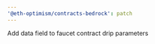 ```yaml
---
'@eth-optimism/contracts-bedrock': patch
---
```


Add data field to faucet contract drip parameters
